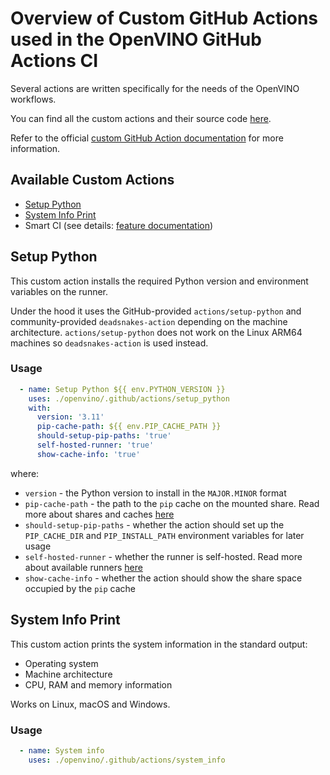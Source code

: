 # Overview of Custom GitHub Actions used in the OpenVINO GitHub Actions CI

Several actions are written specifically for the needs of the OpenVINO workflows.

You can find all the custom actions and their source code [here](../../../../.github/actions).

Refer to the official [custom GitHub Action documentation](https://docs.github.com/en/actions/creating-actions/about-custom-actions) for more information.

## Available Custom Actions

* [Setup Python](#setup-python)
* [System Info Print](#system-info-print)
* Smart CI (see details: [feature documentation](./smart_ci.md))

## Setup Python

This custom action installs the required Python version and environment variables on the runner.

Under the hood it uses the GitHub-provided `actions/setup-python` and community-provided `deadsnakes-action` depending on the machine architecture.
`actions/setup-python` does not work on the Linux ARM64 machines so `deadsnakes-action` is used instead.

### Usage
```yaml
  - name: Setup Python ${{ env.PYTHON_VERSION }}
    uses: ./openvino/.github/actions/setup_python
    with:
      version: '3.11'
      pip-cache-path: ${{ env.PIP_CACHE_PATH }}
      should-setup-pip-paths: 'true'
      self-hosted-runner: 'true'
      show-cache-info: 'true'
```
where:
* `version` - the Python version to install in the `MAJOR.MINOR` format
* `pip-cache-path` - the path to the `pip` cache on the mounted share. Read more about shares and caches [here](./caches.md)
* `should-setup-pip-paths` - whether the action should set up the `PIP_CACHE_DIR` and `PIP_INSTALL_PATH` environment variables for later usage
* `self-hosted-runner` - whether the runner is self-hosted. Read more about available runners [here](./runners.md)
* `show-cache-info` - whether the action should show the share space occupied by the `pip` cache

## System Info Print

This custom action prints the system information in the standard output:
* Operating system
* Machine architecture
* CPU, RAM and memory information

Works on Linux, macOS and Windows.

### Usage
```yaml
  - name: System info
    uses: ./openvino/.github/actions/system_info
```
